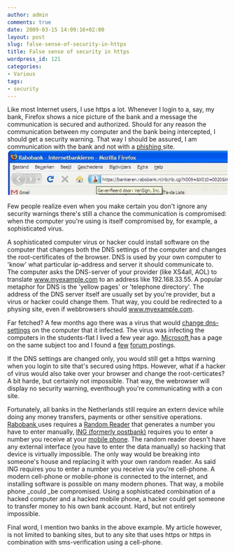 ```yaml
---
author: admin
comments: true
date: 2009-03-15 14:09:16+02:00
layout: post
slug: false-sense-of-security-in-https
title: False sense of security in https
wordpress_id: 121
categories:
- Various
tags:
- security
---
```


Like most Internet users, I use https a lot. Whenever I login to a, say, my bank, Firefox shows a nice picture of the bank and a message the communication is secured and authorized. Should for any reason the communication between my computer and the bank being intercepted, I should get a security warning. That way I should be assured, I am communication with the bank and not with a [phishing ](http://www.xs4all.nl/veiligheid/phishing/)site.
![https-example1](/wp-content/uploads/2009/03/https-example1.jpg)

Few people realize even when you make certain you don't ignore any security warnings there's still a chance the communication is compromised: when the computer you're using is itself compromised by, for example, a sophisticated virus.

A sophisticated computer virus or hacker could install software on the computer that changes both the DNS settings of the computer and changes the root-certificates of the browser.
DNS is used by your own computer to 'know' what particular ip-address and server it should communicate to.  The computer asks the DNS-server of your provider (like XS4all, AOL) to translate www.myexample.com to an address like 192.168.33.55. A popular metaphor for DNS is the 'yellow pages' or 'telephone directory'.
The address of the DNS server itself are usually set by you're provider, but a virus or hacker could change them. That way, you could be redirected to a physing site, even if webbrowsers should www.myexample.com.

Far fetched? A few months ago there was a virus that would [change dns-settings](http://www.f-secure.com/v-descs/dnschang.shtml) on the computer that it infected. The virus was infecting the computers in the students-flat I lived a few year ago. [Microsoft ](http://support.microsoft.com/kb/827315)has a page on the same subject too and I found a [few](http://forums.whatthetech.com/Hijack_Logs_Unable_change_DNS_servers_t97718.html) [forum ](http://www.technologyquestions.com/technology/889548-post4.html)postings.

If the DNS settings are changed only, you would still get a https warning when you login to site that's secured using https. However, what if a hacker of virus would also take over your browser and change the root-certicates? A bit harde, but certainly not impossible. That way, the webrowser will display no security warning, eventhough you're communicating with a con site.

Fortunately, all banks in the Netherlands still require an extern device while doing any money transfers, payments or other sensitive operations. [Rabobank ](http://www.rabobank.nl/particulieren/)uses requires a [Random Reader](http://www.rabobank.nl/particulieren/servicemenu/toegankelijkheid/moeite_met_zien/random_reader_comfort/) that generates a number you have to enter manually, [ING (formerly postbank)](http://www.ing.nl/particulier/) requires you to enter a number you receive at your [mobile phone](http://www.ing.nl/zakelijk/klantenservice/veelgestelde-vragen/internetbankieren/internetbankieren/tan-codes/algemeen/index.aspx?faquri=tcm:7-21922).
The random reader doesn't have any external interface (you have to enter the data manually) so hacking that device is virtually impossible. The only way would be breaking into someone's house and replacing it with your own random reader.
As said ING requires you to enter a number you receive via you're cell-phone. A modern cell-phone or mobile-phone is connected to the internet, and installing software is possible on many modern phones. That way, a mobile phone _could _be compromised. Using a sophisticated combination of a hacked computer and a hacked mobile phone, a hacker could get someone to transfer money to his own bank account. Hard, but not entirely impossible.

Final word, I mention two banks in the above example. My article however, is not limited to banking sites, but to any site that uses https or https in combination with sms-verification using a cell-phone.
